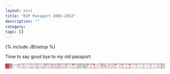 ```yaml
---
layout: post
title: "RIP Passport 2005-2013"
description: ""
category: 
tags: []
---
```

{% include JB/setup %}

<p>Time to say good bye to my old passport.</p>

<p class="text-center"><a href="/images/passport-2005-2013-high-res.jpg"><img alt='Old Passport' src='/images/passport-2005-2013-low-res.jpg' /></a></p>